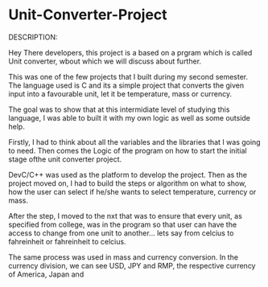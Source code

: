 # Unit-Converter-Project



DESCRIPTION:

Hey There developers, this project is a based on a prgram which is called Unit converter, wbout which we will discuss about further.


This was one of the few projects that I built during my second semester.
The language used is C and its a simple project that converts the given input into a favourable unit, let it be temperature, mass or currency.


The goal was to show that at this intermidiate level of studying this language, I was able to built it with my own logic as well as some outside help.


Firstly, I had to think about all the variables and the libraries that I was going to need.
Then comes the Logic of the program on how to start the initial stage ofthe unit converter project.


DevC/C++ was used as the platform to develop the project.
Then as the project moved on, I had to build the steps or algorithm on what to show, how the user can select if he/she wants to select temperature, currency or mass.


After the step, I moved to the nxt that was to ensure that every unit, as specified from college, was in the program so that user can have the access to change from one unit to another... lets say from celcius to fahreinheit or fahreinheit to celcius.


The same process was used in mass and currency conversion.
In the currency division, we can see USD, JPY and RMP, the respective currency of America, Japan and 
